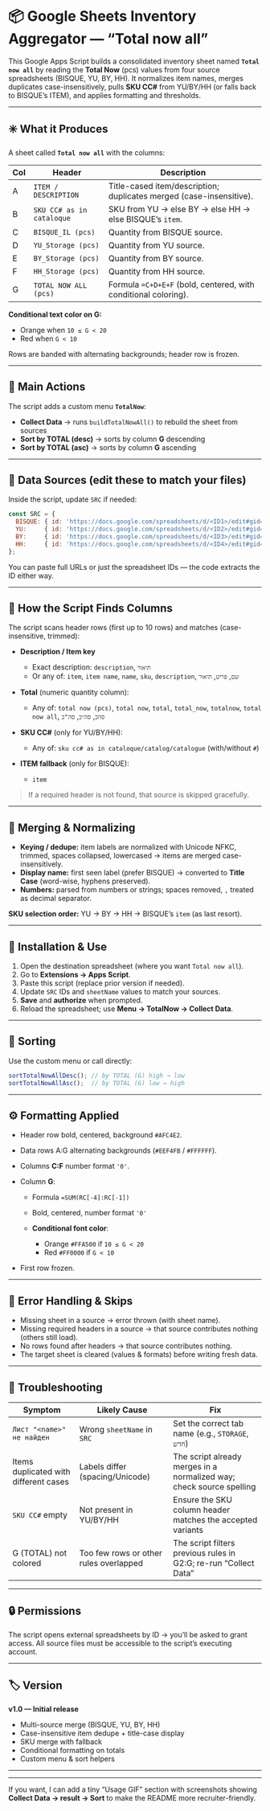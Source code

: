 # 📦 Google Sheets Inventory Aggregator — “Total now all”

This Google Apps Script builds a consolidated inventory sheet named **`Total now all`** by reading the **Total Now** (pcs) values from four source spreadsheets (BISQUE, YU, BY, HH).
It normalizes item names, merges duplicates case-insensitively, pulls **SKU CC#** from YU/BY/HH (or falls back to BISQUE’s ITEM), and applies formatting and thresholds.

---

## ✳️ What it Produces

A sheet called **`Total now all`** with the columns:

| Col | Header                    | Description                                                         |
| --- | ------------------------- | ------------------------------------------------------------------- |
| A   | `ITEM / DESCRIPTION`      | Title-cased item/description; duplicates merged (case-insensitive). |
| B   | `SKU CC# as in cataloque` | SKU from YU → else BY → else HH → else BISQUE’s `item`.             |
| C   | `BISQUE_IL (pcs)`         | Quantity from BISQUE source.                                        |
| D   | `YU_Storage (pcs)`        | Quantity from YU source.                                            |
| E   | `BY_Storage (pcs)`        | Quantity from BY source.                                            |
| F   | `HH_Storage (pcs)`        | Quantity from HH source.                                            |
| G   | `TOTAL NOW ALL (pcs)`     | Formula `=C+D+E+F` (bold, centered, with conditional coloring).     |

**Conditional text color on G:**

* Orange when `10 ≤ G < 20`
* Red when `G < 10`

Rows are banded with alternating backgrounds; header row is frozen.

---

## 🧰 Main Actions

The script adds a custom menu **`TotalNow`**:

* **Collect Data** → runs `buildTotalNowAll()` to rebuild the sheet from sources
* **Sort by TOTAL (desc)** → sorts by column **G** descending
* **Sort by TOTAL (asc)** → sorts by column **G** ascending

---

## 🔗 Data Sources (edit these to match your files)

Inside the script, update `SRC` if needed:

```js
const SRC = {
  BISQUE: { id: 'https://docs.google.com/spreadsheets/d/<ID1>/edit#gid=1644122405', sheetName: 'חדש' },
  YU:     { id: 'https://docs.google.com/spreadsheets/d/<ID2>/edit#gid=1764326434', sheetName: 'STORAGE' },
  BY:     { id: 'https://docs.google.com/spreadsheets/d/<ID3>/edit#gid=1764326434', sheetName: 'STORAGE' },
  HH:     { id: 'https://docs.google.com/spreadsheets/d/<ID4>/edit#gid=1764326434', sheetName: 'STORAGE' },
};
```

You can paste full URLs or just the spreadsheet IDs — the code extracts the ID either way.

---

## 🧭 How the Script Finds Columns

The script scans header rows (first up to 10 rows) and matches (case-insensitive, trimmed):

* **Description / Item key**

  * Exact description: `description`, `תיאור`
  * Or any of: `item`, `item name`, `name`, `sku`, `description`, `שם`, `פריט`, `תיאור`
* **Total** (numeric quantity column):

  * Any of: `total now (pcs)`, `total now`, `total`, `total_now`, `totalnow`, `total now all`, `סהכ`, `סה״כ`, `סה"כ`
* **SKU CC#** (only for YU/BY/HH):

  * Any of: `sku cc# as in cataloque/catalog/catalogue` (with/without `#`)
* **ITEM fallback** (only for BISQUE):

  * `item`

> If a required header is not found, that source is skipped gracefully.

---

## 🧮 Merging & Normalizing

* **Keying / dedupe:** item labels are normalized with Unicode NFKC, trimmed, spaces collapsed, lowercased → items are merged case-insensitively.
* **Display name:** first seen label (prefer BISQUE) → converted to **Title Case** (word-wise, hyphens preserved).
* **Numbers:** parsed from numbers or strings; spaces removed, `,` treated as decimal separator.

**SKU selection order:** YU → BY → HH → BISQUE’s `item` (as last resort).

---

## 🚀 Installation & Use

1. Open the destination spreadsheet (where you want `Total now all`).
2. Go to **Extensions → Apps Script**.
3. Paste this script (replace prior version if needed).
4. Update `SRC` IDs and `sheetName` values to match your sources.
5. **Save** and **authorize** when prompted.
6. Reload the spreadsheet; use **Menu → TotalNow → Collect Data**.

---

## 🧷 Sorting

Use the custom menu or call directly:

```js
sortTotalNowAllDesc(); // by TOTAL (G) high → low
sortTotalNowAllAsc();  // by TOTAL (G) low → high
```

---

## ⚙️ Formatting Applied

* Header row bold, centered, background `#AFC4E2`.
* Data rows A:G alternating backgrounds (`#EEF4FB` / `#FFFFFF`).
* Columns **C:F** number format `'0'`.
* Column **G**:

  * Formula `=SUM(RC[-4]:RC[-1])`
  * Bold, centered, number format `'0'`
  * **Conditional font color**:

    * Orange `#FFA500` if `10 ≤ G < 20`
    * Red `#FF0000` if `G < 10`
* First row frozen.

---

## 🧩 Error Handling & Skips

* Missing sheet in a source → error thrown (with sheet name).
* Missing required headers in a source → that source contributes nothing (others still load).
* No rows found after headers → that source contributes nothing.
* The target sheet is cleared (values & formats) before writing fresh data.

---

## 🧪 Troubleshooting

| Symptom                               | Likely Cause                           | Fix                                                                  |
| ------------------------------------- | -------------------------------------- | -------------------------------------------------------------------- |
| `Лист "<name>" не найден`             | Wrong `sheetName` in `SRC`             | Set the correct tab name (e.g., `STORAGE`, `חדש`)                    |
| Items duplicated with different cases | Labels differ (spacing/Unicode)        | The script already merges in a normalized way; check source spelling |
| `SKU CC#` empty                       | Not present in YU/BY/HH                | Ensure the SKU column header matches the accepted variants           |
| G (TOTAL) not colored                 | Too few rows or other rules overlapped | The script filters previous rules in G2:G; re-run “Collect Data”     |

---

## 🔒 Permissions

The script opens external spreadsheets by ID → you’ll be asked to grant access.
All source files must be accessible to the script’s executing account.

---

## 🏷️ Version

**v1.0 — Initial release**

* Multi-source merge (BISQUE, YU, BY, HH)
* Case-insensitive item dedupe + title-case display
* SKU merge with fallback
* Conditional formatting on totals
* Custom menu & sort helpers

---

---

If you want, I can add a tiny “Usage GIF” section with screenshots showing **Collect Data → result → Sort** to make the README more recruiter-friendly.
